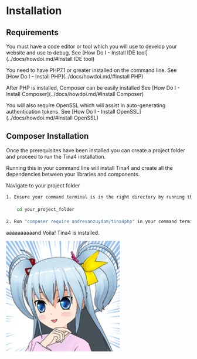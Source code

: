 # Installation

## Requirements
You must have a code editor or tool which you will use to develop your website and use to debug. See [How Do I - Install IDE tool](../docs/howdoi.md/#Install IDE tool)

You need to have PHP7.1 or greater installed on the command line. See [How Do I - Install PHP](../docs/howdoi.md/#Install PHP)

After PHP is installed, Composer can be easily installed See [How Do I - Install Composer](../docs/howdoi.md/#Install Composer)

You will also require OpenSSL which will assist in auto-generating authentication tokens. See [How Do I - Install OpenSSL](../docs/howdoi.md/#Install OpenSSL)

## Composer Installation
Once the prerequisites have been installed you can create a project folder and proceed to run the Tina4 installation.

Running this in your command line will install Tina4 and create all the dependencies between your libraries and components.

Navigate to your project folder

```bash
1. Ensure your command terminal is in the right directory by running this command:
    
    cd your_project_folder

2. Run "composer require andrevanzuydam/tina4php" in your command terminal
```

aaaaaaaaaand Voila! Tina4 is installed.

![alt text](../icons/ms-icon-310x310.png)